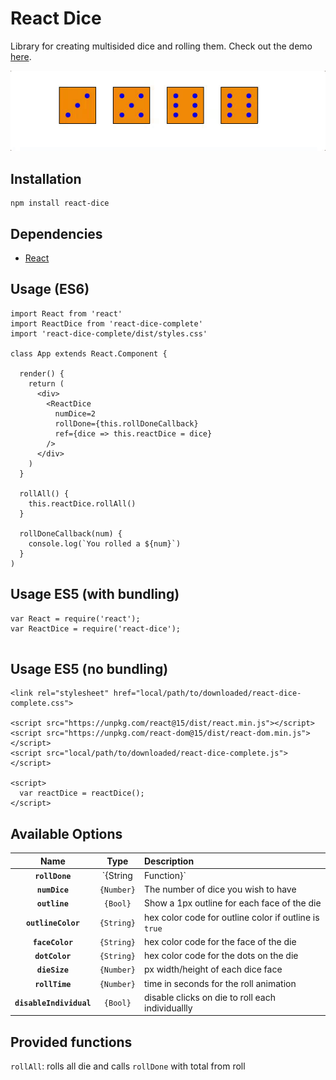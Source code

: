 # React Dice

Library for creating multisided dice and rolling them. Check out the demo [here](http://adam-tyler.com/react-dice).

![sample dice roll](/img/diceRoll2.gif "Sample Dice Roll")

## Installation
```
npm install react-dice
```

## Dependencies
* [React](https://facebook.github.io/react/)

## Usage (ES6)
```
import React from 'react'
import ReactDice from 'react-dice-complete'
import 'react-dice-complete/dist/styles.css'

class App extends React.Component {

  render() {
    return (
      <div>
        <ReactDice
          numDice=2
          rollDone={this.rollDoneCallback}
          ref={dice => this.reactDice = dice}
        />
      </div>
    )
  }

  rollAll() {
    this.reactDice.rollAll()
  }

  rollDoneCallback(num) {
    console.log(`You rolled a ${num}`)
  }
)
```

## Usage ES5 (with bundling)
```
var React = require('react');
var ReactDice = require('react-dice');


```

## Usage ES5 (no bundling)
```
<link rel="stylesheet" href="local/path/to/downloaded/react-dice-complete.css">

<script src="https://unpkg.com/react@15/dist/react.min.js"></script>
<script src="https://unpkg.com/react-dom@15/dist/react-dom.min.js"></script>
<script src="local/path/to/downloaded/react-dice-complete.js"></script>

<script>
  var reactDice = reactDice();
</script>

```

## Available Options
|Name|Type|Description|
|:--:|:--:|:----------|
|**`rollDone`**|`{String|Function}`|callback providing integer of total amount from dice roll|
|**`numDice`**|`{Number}`|The number of dice you wish to have|
|**`outline`**|`{Bool}`|Show a 1px outline for each face of the die|
|**`outlineColor`**|`{String}`|hex color code for outline color if outline is `true`|
|**`faceColor`**|`{String}`|hex color code for the face of the die|
|**`dotColor`**|`{String}`|hex color code for the dots on the die|
|**`dieSize`**|`{Number}`|px width/height of each dice face|
|**`rollTime`**|`{Number}`|time in seconds for the roll animation|
|**`disableIndividual`**|`{Bool}`|disable clicks on die to roll each individuallly |

## Provided functions
`rollAll`: rolls all die and calls `rollDone` with total from roll
